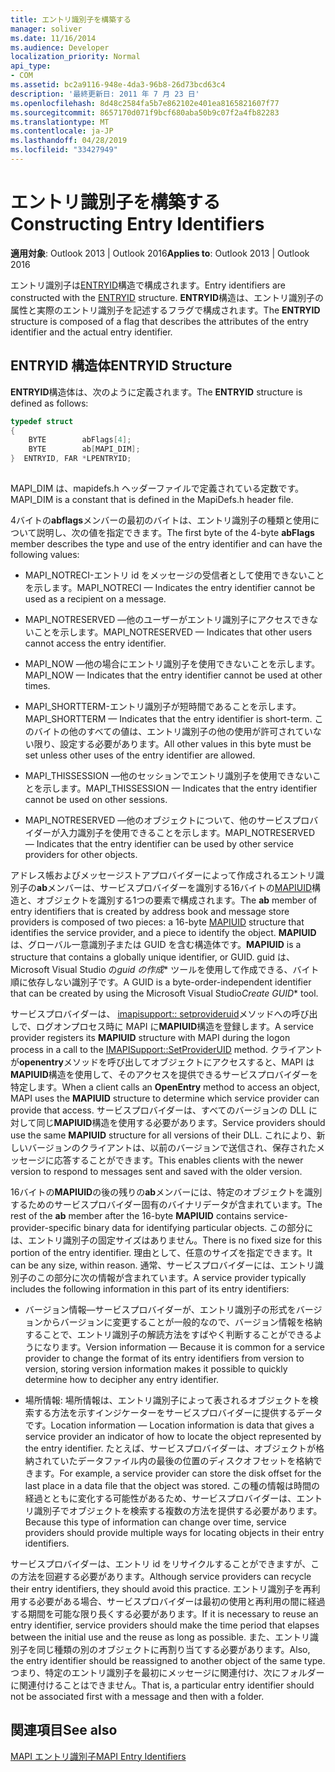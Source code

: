 ```yaml
---
title: エントリ識別子を構築する
manager: soliver
ms.date: 11/16/2014
ms.audience: Developer
localization_priority: Normal
api_type:
- COM
ms.assetid: bc2a9116-948e-4da3-96b8-26d73bcd63c4
description: '最終更新日: 2011 年 7 月 23 日'
ms.openlocfilehash: 8d48c2584fa5b7e862102e401ea8165821607f77
ms.sourcegitcommit: 8657170d071f9bcf680aba50b9c07f2a4fb82283
ms.translationtype: MT
ms.contentlocale: ja-JP
ms.lasthandoff: 04/28/2019
ms.locfileid: "33427949"
---
```

# <a name="constructing-entry-identifiers"></a><span data-ttu-id="e48f7-103">エントリ識別子を構築する</span><span class="sxs-lookup"><span data-stu-id="e48f7-103">Constructing Entry Identifiers</span></span>

  
  
<span data-ttu-id="e48f7-104">**適用対象**: Outlook 2013 | Outlook 2016</span><span class="sxs-lookup"><span data-stu-id="e48f7-104">**Applies to**: Outlook 2013 | Outlook 2016</span></span> 
  
<span data-ttu-id="e48f7-105">エントリ識別子は[ENTRYID](entryid.md)構造で構成されます。</span><span class="sxs-lookup"><span data-stu-id="e48f7-105">Entry identifiers are constructed with the [ENTRYID](entryid.md) structure.</span></span> <span data-ttu-id="e48f7-106">**ENTRYID**構造は、エントリ識別子の属性と実際のエントリ識別子を記述するフラグで構成されます。</span><span class="sxs-lookup"><span data-stu-id="e48f7-106">The **ENTRYID** structure is composed of a flag that describes the attributes of the entry identifier and the actual entry identifier.</span></span> 
  
## <a name="entryid-structure"></a><span data-ttu-id="e48f7-107">ENTRYID 構造体</span><span class="sxs-lookup"><span data-stu-id="e48f7-107">ENTRYID Structure</span></span>

<span data-ttu-id="e48f7-108">**ENTRYID**構造体は、次のように定義されます。</span><span class="sxs-lookup"><span data-stu-id="e48f7-108">The **ENTRYID** structure is defined as follows:</span></span> 
  
```cpp
typedef struct
{
    BYTE        abFlags[4];
    BYTE        ab[MAPI_DIM];
}  ENTRYID, FAR *LPENTRYID;
 
```

<span data-ttu-id="e48f7-109">MAPI_DIM は、mapidefs.h ヘッダーファイルで定義されている定数です。</span><span class="sxs-lookup"><span data-stu-id="e48f7-109">MAPI_DIM is a constant that is defined in the MapiDefs.h header file.</span></span> 
  
<span data-ttu-id="e48f7-110">4バイトの**abflags**メンバーの最初のバイトは、エントリ識別子の種類と使用について説明し、次の値を指定できます。</span><span class="sxs-lookup"><span data-stu-id="e48f7-110">The first byte of the 4-byte **abFlags** member describes the type and use of the entry identifier and can have the following values:</span></span> 
  
- <span data-ttu-id="e48f7-111">MAPI_NOTRECI-エントリ id をメッセージの受信者として使用できないことを示します。</span><span class="sxs-lookup"><span data-stu-id="e48f7-111">MAPI_NOTRECI — Indicates the entry identifier cannot be used as a recipient on a message.</span></span>
    
- <span data-ttu-id="e48f7-112">MAPI_NOTRESERVED —他のユーザーがエントリ識別子にアクセスできないことを示します。</span><span class="sxs-lookup"><span data-stu-id="e48f7-112">MAPI_NOTRESERVED — Indicates that other users cannot access the entry identifier.</span></span>
    
- <span data-ttu-id="e48f7-113">MAPI_NOW —他の場合にエントリ識別子を使用できないことを示します。</span><span class="sxs-lookup"><span data-stu-id="e48f7-113">MAPI_NOW — Indicates that the entry identifier cannot be used at other times.</span></span>
    
- <span data-ttu-id="e48f7-114">MAPI_SHORTTERM-エントリ識別子が短時間であることを示します。</span><span class="sxs-lookup"><span data-stu-id="e48f7-114">MAPI_SHORTTERM — Indicates that the entry identifier is short-term.</span></span> <span data-ttu-id="e48f7-115">このバイトの他のすべての値は、エントリ識別子の他の使用が許可されていない限り、設定する必要があります。</span><span class="sxs-lookup"><span data-stu-id="e48f7-115">All other values in this byte must be set unless other uses of the entry identifier are allowed.</span></span>
    
- <span data-ttu-id="e48f7-116">MAPI_THISSESSION —他のセッションでエントリ識別子を使用できないことを示します。</span><span class="sxs-lookup"><span data-stu-id="e48f7-116">MAPI_THISSESSION — Indicates that the entry identifier cannot be used on other sessions.</span></span>
    
- <span data-ttu-id="e48f7-117">MAPI_NOTRESERVED —他のオブジェクトについて、他のサービスプロバイダーが入力識別子を使用できることを示します。</span><span class="sxs-lookup"><span data-stu-id="e48f7-117">MAPI_NOTRESERVED — Indicates that the entry identifier can be used by other service providers for other objects.</span></span>
    
<span data-ttu-id="e48f7-118">アドレス帳およびメッセージストアプロバイダーによって作成されるエントリ識別子の**ab**メンバーは、サービスプロバイダーを識別する16バイトの[MAPIUID](mapiuid.md)構造と、オブジェクトを識別する1つの要素で構成されます。</span><span class="sxs-lookup"><span data-stu-id="e48f7-118">The **ab** member of entry identifiers that is created by address book and message store providers is composed of two pieces: a 16-byte [MAPIUID](mapiuid.md) structure that identifies the service provider, and a piece to identify the object.</span></span> <span data-ttu-id="e48f7-119">**MAPIUID**は、グローバル一意識別子または GUID を含む構造体です。</span><span class="sxs-lookup"><span data-stu-id="e48f7-119">**MAPIUID** is a structure that contains a globally unique identifier, or GUID.</span></span> <span data-ttu-id="e48f7-120">guid は、Microsoft Visual Studio の*guid の作成*\* ツールを使用して作成できる、バイト順に依存しない識別子です。</span><span class="sxs-lookup"><span data-stu-id="e48f7-120">A GUID is a byte-order-independent identifier that can be created by using the Microsoft Visual Studio*Create GUID*\* tool.</span></span> 
  
<span data-ttu-id="e48f7-121">サービスプロバイダーは、 [imapisupport:: setprovideruid](imapisupport-setprovideruid.md)メソッドへの呼び出しで、ログオンプロセス時に MAPI に**MAPIUID**構造を登録します。</span><span class="sxs-lookup"><span data-stu-id="e48f7-121">A service provider registers its **MAPIUID** structure with MAPI during the logon process in a call to the [IMAPISupport::SetProviderUID](imapisupport-setprovideruid.md) method.</span></span> <span data-ttu-id="e48f7-122">クライアントが**openentry**メソッドを呼び出してオブジェクトにアクセスすると、MAPI は**MAPIUID**構造を使用して、そのアクセスを提供できるサービスプロバイダーを特定します。</span><span class="sxs-lookup"><span data-stu-id="e48f7-122">When a client calls an **OpenEntry** method to access an object, MAPI uses the **MAPIUID** structure to determine which service provider can provide that access.</span></span> <span data-ttu-id="e48f7-123">サービスプロバイダーは、すべてのバージョンの DLL に対して同じ**MAPIUID**構造を使用する必要があります。</span><span class="sxs-lookup"><span data-stu-id="e48f7-123">Service providers should use the same **MAPIUID** structure for all versions of their DLL.</span></span> <span data-ttu-id="e48f7-124">これにより、新しいバージョンのクライアントは、以前のバージョンで送信され、保存されたメッセージに応答することができます。</span><span class="sxs-lookup"><span data-stu-id="e48f7-124">This enables clients with the newer version to respond to messages sent and saved with the older version.</span></span> 
  
<span data-ttu-id="e48f7-125">16バイトの**MAPIUID**の後の残りの**ab**メンバーには、特定のオブジェクトを識別するためのサービスプロバイダー固有のバイナリデータが含まれています。</span><span class="sxs-lookup"><span data-stu-id="e48f7-125">The rest of the **ab** member after the 16-byte **MAPIUID** contains service-provider-specific binary data for identifying particular objects.</span></span> <span data-ttu-id="e48f7-126">この部分には、エントリ識別子の固定サイズはありません。</span><span class="sxs-lookup"><span data-stu-id="e48f7-126">There is no fixed size for this portion of the entry identifier.</span></span> <span data-ttu-id="e48f7-127">理由として、任意のサイズを指定できます。</span><span class="sxs-lookup"><span data-stu-id="e48f7-127">It can be any size, within reason.</span></span> <span data-ttu-id="e48f7-128">通常、サービスプロバイダーには、エントリ識別子のこの部分に次の情報が含まれています。</span><span class="sxs-lookup"><span data-stu-id="e48f7-128">A service provider typically includes the following information in this part of its entry identifiers:</span></span> 
  
- <span data-ttu-id="e48f7-129">バージョン情報—サービスプロバイダーが、エントリ識別子の形式をバージョンからバージョンに変更することが一般的なので、バージョン情報を格納することで、エントリ識別子の解読方法をすばやく判断することができるようになります。</span><span class="sxs-lookup"><span data-stu-id="e48f7-129">Version information — Because it is common for a service provider to change the format of its entry identifiers from version to version, storing version information makes it possible to quickly determine how to decipher any entry identifier.</span></span>
    
- <span data-ttu-id="e48f7-130">場所情報: 場所情報は、エントリ識別子によって表されるオブジェクトを検索する方法を示すインジケーターをサービスプロバイダーに提供するデータです。</span><span class="sxs-lookup"><span data-stu-id="e48f7-130">Location information — Location information is data that gives a service provider an indicator of how to locate the object represented by the entry identifier.</span></span> <span data-ttu-id="e48f7-131">たとえば、サービスプロバイダーは、オブジェクトが格納されていたデータファイル内の最後の位置のディスクオフセットを格納できます。</span><span class="sxs-lookup"><span data-stu-id="e48f7-131">For example, a service provider can store the disk offset for the last place in a data file that the object was stored.</span></span> <span data-ttu-id="e48f7-132">この種の情報は時間の経過とともに変化する可能性があるため、サービスプロバイダーは、エントリ識別子でオブジェクトを検索する複数の方法を提供する必要があります。</span><span class="sxs-lookup"><span data-stu-id="e48f7-132">Because this type of information can change over time, service providers should provide multiple ways for locating objects in their entry identifiers.</span></span>
    
<span data-ttu-id="e48f7-133">サービスプロバイダーは、エントリ id をリサイクルすることができますが、この方法を回避する必要があります。</span><span class="sxs-lookup"><span data-stu-id="e48f7-133">Although service providers can recycle their entry identifiers, they should avoid this practice.</span></span> <span data-ttu-id="e48f7-134">エントリ識別子を再利用する必要がある場合、サービスプロバイダーは最初の使用と再利用の間に経過する期間を可能な限り長くする必要があります。</span><span class="sxs-lookup"><span data-stu-id="e48f7-134">If it is necessary to reuse an entry identifier, service providers should make the time period that elapses between the initial use and the reuse as long as possible.</span></span> <span data-ttu-id="e48f7-135">また、エントリ識別子を同じ種類の別のオブジェクトに再割り当てする必要があります。</span><span class="sxs-lookup"><span data-stu-id="e48f7-135">Also, the entry identifier should be reassigned to another object of the same type.</span></span> <span data-ttu-id="e48f7-136">つまり、特定のエントリ識別子を最初にメッセージに関連付け、次にフォルダーに関連付けることはできません。</span><span class="sxs-lookup"><span data-stu-id="e48f7-136">That is, a particular entry identifier should not be associated first with a message and then with a folder.</span></span>
  
## <a name="see-also"></a><span data-ttu-id="e48f7-137">関連項目</span><span class="sxs-lookup"><span data-stu-id="e48f7-137">See also</span></span>



[<span data-ttu-id="e48f7-138">MAPI エントリ識別子</span><span class="sxs-lookup"><span data-stu-id="e48f7-138">MAPI Entry Identifiers</span></span>](mapi-entry-identifiers.md)

